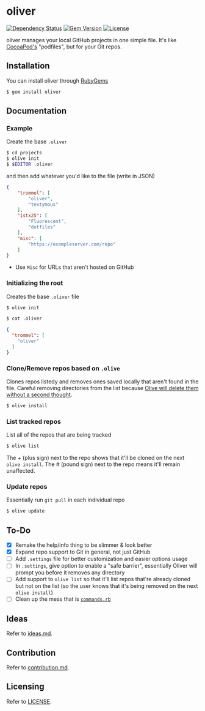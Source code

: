oliver
======

[![Dependency Status](http://img.shields.io/gemnasium/trommel/oliver.svg)](https://gemnasium.com/trommel/oliver)
[![Gem Version](http://img.shields.io/gem/v/oliver.svg)](https://rubygems.org/gems/oliver)
[![License](http://img.shields.io/:license-mit-blue.svg)](http://trommel.mit-license.org)


oliver manages your local GitHub projects in one simple file. It's like
[CocoaPod's](http://cocoapods.org/) "podfiles", but for your Git repos.

Installation
------------

You can install oliver through [RubyGems](https://rubygems.org/gems/oliver)

```bash
$ gem install oliver
```

Documentation
----

### Example

Create the base `.oliver`

```bash
$ cd projects
$ olive init
$ $EDITOR .oliver
```
and then add whatever you'd like to the file (write in JSON)

```json
{
	"trommel": [
		"oliver",
		"textymous"
	],
	"istx25": [
		"Fluorescent",
		"dotfiles"
	],
	"misc": [
		"https://exampleserver.com/repo"
	]
}
```

- Use `Misc` for URLs that aren't hosted on GitHub

### Initializing the root

Creates the base `.oliver` file

```bash
$ olive init
```

```bash
$ cat .oliver
```

```json
{
  "trommel": [
    "oliver"
  ]
}
```

### Clone/Remove repos based on `.olive`

Clones repos listedy and
removes ones saved locally that aren't found
in the file. Careful removing directories from the list because
[Olive will delete them without a second thought](#to-do).

```bash
$ olive install
```

### List tracked repos

List all of the repos that are being tracked

```bash
$ olive list
```

The + (plus sign) next to the repo shows that it'll be cloned on the next
`olive install`. The # (pound sign) next to the repo
means it'll remain unaffected.

### Update repos

Essentially run `git pull` in each
individual repo

```bash
$ olive update
```

To-Do
-----

- [x] Remake the help/info thing to be slimmer & look better
- [x] Expand repo support to Git in general, not just GitHub
- [ ] Add `.settings` file for better customization and easier options usage
- [ ] In `.settings`, give option to enable a "safe barrier", essentially
Oliver will prompt you before it removes any directory
- [ ] Add support to `olive list` so that it'll list repos that're already cloned but not on the list (so the user knows that it's being removed on the next `olive install`)
- [ ] Clean up the mess that is [`commands.rb`](https://github.com/trommel/oliver/blob/cleanup/lib/oliver/commands.rb)

Ideas
-----
Refer to [ideas.md](IDEAS.md).

Contribution
------------
Refer to [contribution.md](CONTRIBUTING.md).

Licensing
---------
Refer to [LICENSE](LICENSE).
